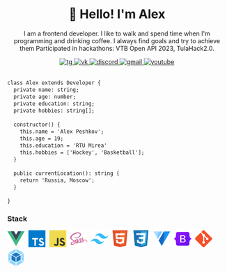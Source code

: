 <h1 align="center">👋 Hello! I'm Alex</h1>

<p align="center">
I am a frontend developer. I like to walk and spend time when I'm programming and drinking coffee. I always find goals and try to achieve them Participated in hackathons: VTB Open API 2023, TulaHack2.0.
</p>

<div align="center">
  <a href="https://t.me/youngjuicycashrussia" target="_blank">
    <img src="https://github.com/dheereshagrwal/colored-icons/blob/master/icons/telegram/telegram.svg" width="20px" height="20px"  alt="tg" />
  </a>
  <a href="https://vk.com/mnenie_mozhno" target="_blank">
    <img src="https://github.com/gauravghongde/social-icons/blob/master/PNG/Color/VK.png" width="20px" height="20px" alt="vk" />
  </a>
  <a href="https://discordapp.com/users/886264669478727730/" target="_blank">
    <img src="https://github.com/dheereshagrwal/colored-icons/blob/master/icons/discord/discord.svg" width="20px" height="20px" alt="discord" />
  </a>
  <a href="mailto: alexpeshkov4vuz@gmail.com" target="_blank">
    <img src="https://github.com/dheereshagrwal/colored-icons/blob/master/icons/gmail/gmail.svg" width="20px" height="20px"  alt="gmail" />
  </a>
  <a href="https://www.youtube.com/channel/UCWKSTQaQMBSaYtIaxXuD7vQ" target="_blank">
    <img src="https://github.com/dheereshagrwal/colored-icons/blob/master/icons/youtube/youtube.svg" width="20px" height="20px" alt="youtube" />
  </a>
</div>
<br>

```
class Alex extends Developer {
  private name: string;
  private age: number;
  private education: string;
  private hobbies: string[];

  constructor() {
    this.name = 'Alex Peshkov';
    this.age = 19;
    this.education = 'RTU Mirea'
    this.hobbies = ['Hockey', 'Basketball'];
  }

  public currentLocation(): string {
    return 'Russia, Moscow';
  }

}
```

### Stack

<div>
  <img src="https://github.com/devicons/devicon/blob/master/icons/vuejs/vuejs-original.svg" title="vue" alt="vue" width="40" height="40"/>&nbsp
  <img src="https://github.com/devicons/devicon/blob/master/icons/typescript/typescript-original.svg" title="ts" alt="ts" width="40" height="40"/>&nbsp
  <img src="https://github.com/devicons/devicon/blob/master/icons/javascript/javascript-original.svg" title="js" alt="js" width="40" height="40"/>&nbsp
  <img src="https://github.com/devicons/devicon/blob/master/icons/sass/sass-original.svg" title="sass/scss" alt="sass/scss" width="40" height="40"/>&nbsp;
  <img src="https://github.com/devicons/devicon/blob/master/icons/tailwindcss/tailwindcss-plain.svg" title="tailwind" alt="tailwind" width="40" height="40"/>&nbsp;
  <!-- <img src="https://github.com/devicons/devicon/blob/master/icons/react/react-original.svg" title="react" alt="react" width="40" height="40"/>&nbsp -->
  <img src="https://github.com/devicons/devicon/blob/master/icons/html5/html5-original.svg" title="html5" alt="html5" width="40" height="40"/>&nbsp
  <img src="https://github.com/devicons/devicon/blob/master/icons/css3/css3-original.svg" title="css" alt="css" width="40" height="40"/>&nbsp
  <img src="https://github.com/devicons/devicon/blob/master/icons/vuetify/vuetify-original.svg" title="vuetify" alt="vuetify" width="40" height="40"/>&nbsp
  <img src="https://github.com/devicons/devicon/blob/master/icons/bootstrap/bootstrap-original.svg" title="bootstrap" alt="bootstrap" width="40" height="40"/>&nbsp
    <img src="https://github.com/devicons/devicon/blob/master/icons/git/git-original.svg" title="git" alt="git" width="40" height="40"/>&nbsp
  <img src="https://github.com/devicons/devicon/blob/master/icons/webpack/webpack-original.svg" title="webpack" alt="webpack" width="40" height="40"/>&nbsp;
</div>
